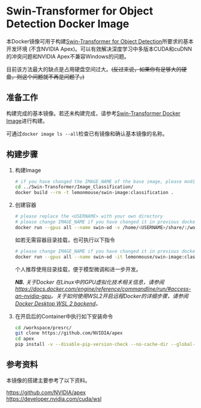 # Swin-Transformer for Object Detection Docker Image

本Docker镜像可用于构建[Swin-Transformer for Object Detection](https://github.com/microsoft/Swin-Transformer/blob/main/get_started.md)所要求的基本开发环境 (不含NVIDIA Apex)。可以有效解决深度学习中多版本CUDA和cuDNN的冲突问题和NVIDIA Apex不兼容Windows的问题。

目前该方法最大的缺点是占用硬盘空间过大。~~(反过来说，如果你有足够大的硬盘，则这个问题就不再是问题了。)~~

## 准备工作
构建完成的基本镜像。若还未构建完成，请参考[Swin-Transformer Docker Image](../README.md)进行构建。

可通过`docker image ls --all`检查已有镜像和确认基本镜像的名称。

## 构建步骤
1. 构建Image
    ```bash
    # if you have changed the IMAGE_NAME of the base image, please modify FROM <IMAGE_NAME> in Dockerfile BEFORE execute following bash commands
    cd ../Swin-Transformer/Image_Classification/
    docker build --rm -t lemonmouse/swin-image:classification .
    ```

2. 创建容器
    ```bash
    # please replace the <USERNAME> with your own directory
    # please change IMAGE_NAME if you have changed it in previous docker build
    docker run --gpus all --name swin-od -v /home/<USERNAME>/share/:/workspace/share/ -it lemonmouse/swin-image:classification
    ```
    如若无需容器目录挂载，也可执行以下指令
    ```bash
    # please change IMAGE_NAME if you have changed it in previous docker build
    docker run --gpus all --name swin-od -it lemonmouse/swin-image:classification
    ```
    个人推荐使用目录挂载，便于模型微调和进一步开发。

    _**NB.** 关于Docker 在Linux中的GPU虚拟化技术相关信息，请参阅<https://docs.docker.com/engine/reference/commandline/run/#access-an-nvidia-gpu>。关于如何使用WSL2开启远程Docker的详细步骤，请参阅 [Docker Desktop WSL 2 backend](https://docs.docker.com/desktop/windows/wsl/)。_

3. 在开启后的Container中执行如下安装命令
    ```bash
    cd /workspace/presrc/
    git clone https://github.com/NVIDIA/apex
    cd apex
    pip install -v --disable-pip-version-check --no-cache-dir --global-option="--cpp_ext" --global-option="--cuda_ext" ./
    ```

## 参考资料
本镜像的搭建主要参考了以下资料。

<https://github.com/NVIDIA/apex>  
<https://developer.nvidia.com/cuda/wsl>